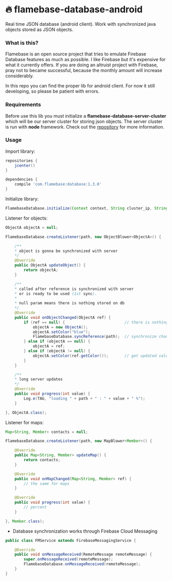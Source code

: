 # :fire: flamebase-database-android

Real time JSON database (android client). Work with synchronized java objects stored as JSON objects.

### What is this?
Flamebase is an open source project that tries to emulate Firebase Database features as much as possible. I like Firebase but it's expensive for what it currently offers.
If you are doing an altruist project with Firebase, pray not to became successful, because the monthly amount will increase considerably.

In this repo you can find the proper lib for android client.
For now it still developing, so please be patient with errors.

### Requirements
Before use this lib you must initialize a **flamebase-database-server-cluster** which will be our server cluster for storing json objects.
The server cluster is run with **node** framework. Check out the [repository](https://github.com/flamebase/flamebase-database-server-cluster) for more information.

### Usage
Import library:

```groovy
repositories {
    jcenter()
}

dependencies {
    compile 'com.flamebase:database:1.3.0'
}
```
Initialize library:
```java
FlamebaseDatabase.initialize(Context context, String cluster_ip, String token);
```
Listener for objects:
```java
ObjectA objectA = null;

FlamebaseDatabase.createListener(path, new ObjectBlower<ObjectA>() {

    /**
    * object is gonna be synchronized with server
    */
    @Override
    public ObjectA updateObject() {
        return objectA;
    }

    /**
    * called after reference is synchronized with server
    * or is ready to be used (1st sync).
    * 
    * null param means there is nothing stored on db
    */
    @Override
    public void onObjectChanged(ObjectA ref) {
        if (ref == null) {                          // there is nothing saved on server
            objectA = new ObjectA();
            objectA.setColor("blue");
            FlamebaseDatabase.syncReference(path);  // synchronize changes
        } else if (objectA == null) {
            objectA = ref;
        } else if (objectA != null) {
            objectA.setColor(ref.getColor());       // get updated value
        }
    }

    /**
    * long server updates
    */
    @Override
    public void progress(int value) {
        Log.e(TAG, "loading " + path + " : " + value + " %");
    }

}, ObjectA.class);
```
Listener for maps:
```java
Map<String, Member> contacts = null;

FlamebaseDatabase.createListener(path, new MapBlower<Member>() {

    @Override
    public Map<String, Member> updateMap() {
        return contacts;
    }

    @Override
    public void onMapChanged(Map<String, Member> ref) {
        // the same for maps
    }

    @Override
    public void progress(int value) {
        // percent
    }

}, Member.class);
```

- Database synchronization works through Firebase Cloud Messaging 

```java
public class FMService extends FirebaseMessagingService {

    @Override
    public void onMessageReceived(RemoteMessage remoteMessage) {
        super.onMessageReceived(remoteMessage);
        FlamebaseDatabase.onMessageReceived(remoteMessage);
    }
}
```
